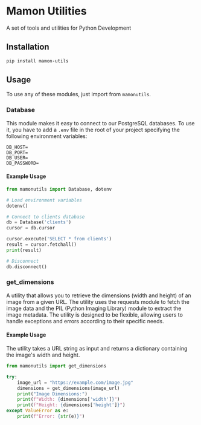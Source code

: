 # Mamon Utilities
A set of tools and utilities for Python Development


## Installation
```sh
pip install mamon-utils
```

## Usage
To use any of these modules, just import from `mamonutils`.

### Database
This module makes it easy to connect to our PostgreSQL databases. To use it, you have to add a `.env` file in the root of your project specifying the following environment variables:
```.env
DB_HOST=
DB_PORT=
DB_USER=
DB_PASSWORD=
```

#### Example Usage
```python
from mamonutils import Database, dotenv

# Load environment variables
dotenv()

# Connect to clients database
db = Database('clients')
cursor = db.cursor

cursor.execute('SELECT * from clients')
result = cursor.fetchall()
print(result)

# Disconnect
db.disconnect()
```

### get_dimensions
A utility that allows you to retrieve the dimensions (width and height) of an image from a given URL. The utility uses the requests module to fetch the image data and the PIL (Python Imaging Library) module to extract the image metadata. The utility is designed to be flexible, allowing users to handle exceptions and errors according to their specific needs.

#### Example Usage
The utility takes a URL string as input and returns a dictionary containing the image's width and height.
```python
from mamonutils import get_dimensions

try:
    image_url = "https://example.com/image.jpg"
    dimensions = get_dimensions(image_url)
    print("Image Dimensions:")
    print(f"Width: {dimensions['width']}")
    print(f"Height: {dimensions['height']}")
except ValueError as e:
    print(f"Error: {str(e)}")
```